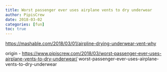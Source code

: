 ```yaml
---
title: Worst passenger ever uses airplane vents to dry underwear
author: PipisCrew
date: 2018-03-02
categories: [fun]
toc: true
---
```


https://mashable.com/2018/03/01/airpline-drying-underwear-vent-why

origin - https://www.pipiscrew.com/2018/03/worst-passenger-ever-uses-airplane-vents-to-dry-underwear/ worst-passenger-ever-uses-airplane-vents-to-dry-underwear